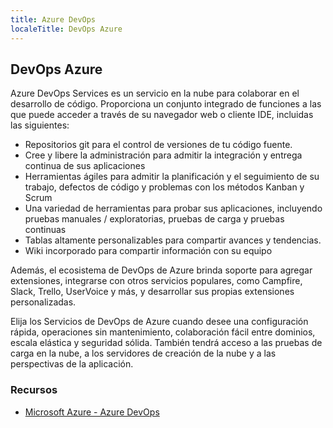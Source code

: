 ```yaml
---
title: Azure DevOps
localeTitle: DevOps Azure
---
```

## DevOps Azure

Azure DevOps Services es un servicio en la nube para colaborar en el desarrollo de código. Proporciona un conjunto integrado de funciones a las que puede acceder a través de su navegador web o cliente IDE, incluidas las siguientes:

*   Repositorios git para el control de versiones de tu código fuente.
*   Cree y libere la administración para admitir la integración y entrega continua de sus aplicaciones
*   Herramientas ágiles para admitir la planificación y el seguimiento de su trabajo, defectos de código y problemas con los métodos Kanban y Scrum
*   Una variedad de herramientas para probar sus aplicaciones, incluyendo pruebas manuales / exploratorias, pruebas de carga y pruebas continuas
*   Tablas altamente personalizables para compartir avances y tendencias.
*   Wiki incorporado para compartir información con su equipo

Además, el ecosistema de DevOps de Azure brinda soporte para agregar extensiones, integrarse con otros servicios populares, como Campfire, Slack, Trello, UserVoice y más, y desarrollar sus propias extensiones personalizadas.

Elija los Servicios de DevOps de Azure cuando desee una configuración rápida, operaciones sin mantenimiento, colaboración fácil entre dominios, escala elástica y seguridad sólida. También tendrá acceso a las pruebas de carga en la nube, a los servidores de creación de la nube y a las perspectivas de la aplicación.

### Recursos

*   [Microsoft Azure - Azure DevOps](https://azure.microsoft.com/services/devops)
